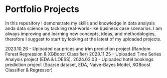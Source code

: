 # Portfolio Projects

In this repository I demonstrate my skills and knowledge in data analysis anda data science by tackling real-world-like business case scenarios.
I am always improving and learning new concepts, ideas, and methodologies, therefore I suggest to start by looking at the latest of my uploaded projects.

2023.10.26 - Uploaded car prices and trim prediction project (Random Forest Regression & XGBoost Classifier)
2023.11.25 - Uploaded Time Series Analysis project (EDA & LOESS).
2024.03.03 - Uploaded hotel bookings prediction project (Sparse dataset, EDA, Naive-Bayes Model, XGBoost Classifier & Regressor)
